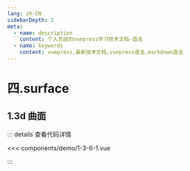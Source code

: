 ```yaml
---
lang: zh-CN
sidebarDepth: 2
meta:
  - name: description
    content: 个人总结的vuepress学习技术文档-语法
  - name: keywords
    content: vuepress,最新技术文档,vuepress语法,markdown语法
---
```


# 四.surface

## 1.3d 曲面

  <Container url="/resume/?type=echarts&name=1-3-6-1.vue" />

::: details 查看代码详情

<<< components/demo/1-3-6-1.vue

:::
